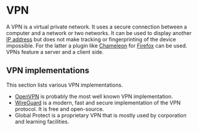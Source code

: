 # VPN

A VPN is a virtual private network.
It uses a secure connection between a computer and a network or two networks.
It can be used to display another [IP address](/wiki/ip_address.md) but does not make tracking or
fingerprinting of the device impossible.
For the latter a plugin like [Chameleon](/wiki/chameleon.md) for [Firefox](/wiki/firefox.md)
can be used.
VPNs feature a server and a client side.

## VPN implementations

This section lists various VPN implementations.

- [OpenVPN](/wiki/openvpn.md) is probably the most well known VPN implementation.
- [WireGuard](/wiki/wireguard.md) is a modern, fast and secure implementation of the VPN protocol.
  It is free and open-source.
- Global Protect is a proprietary VPN that is mostly used by corporation and learning facilities.
